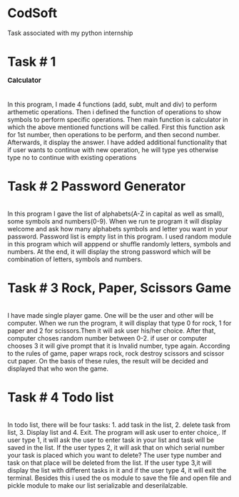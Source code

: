 # CodSoft
Task associated with my python internship
# Task # 1        <p style="font-size:15px;">Calculator</p> 
<br>
In this program, I made 4 functions (add, subt, mult and div) to perform arthemetic operations. Then i defined the function of operations to show symbols to perform specific operations. Then main function is calculator in which the above mentioned functions will be called. First this function ask for 1st number, then operations to be perform, and then second number. Afterwards, it display the answer. I have added additional functionality that if user wants to continue with new operation, he will type yes otherwise type no to continue with existing operations 

# Task # 2         Password Generator
<br>
In this program I gave the list of alphabets(A-Z in capital as well as small), some symbols and numbers(0-9). When we run te program it will display welcome and ask how many alphabets symbols and letter you want in your password. Password list is empty list in this program. I used random module in this program which will apppend or shuffle randomly letters, symbols and numbers. At the end, it will display the strong password which will be combination of letters, symbols and numbers.

# Task # 3        Rock, Paper, Scissors Game
<br>
I have made single player game. One will be the user and other will be computer. When we run the program, it will display that type 0 for rock, 1 for paper and 2 for scissors.Then it will ask user his/her choice. After that, computer choses random number between 0-2. if user or computer chooses 3 it will give prompt that it is Invalid number, type again. According to the rules of game, paper wraps rock, rock destroy scissors and scissor cut paper. On the basis of these rules, the result will be decided and displayed that who won the game.

# Task # 4         Todo list
<br>
In todo list, there will be four tasks: 1. add task in the list, 2. delete task from list, 3. Display list and 4. Exit. The program will ask user to enter choice,. If user type 1, it will ask the user to enter task in your list and task will be saved in the list. If the user types 2, it will ask that on which serial number your task is placed which you want to delete? The user type number and task on that place will be deleted from the list. If the user type 3,it will display the list with different tasks in it and if the user type 4, it will exit the terminal. Besides this i used the os module to save the file and open file and pickle module to make our list serializable and deserilalzable.
